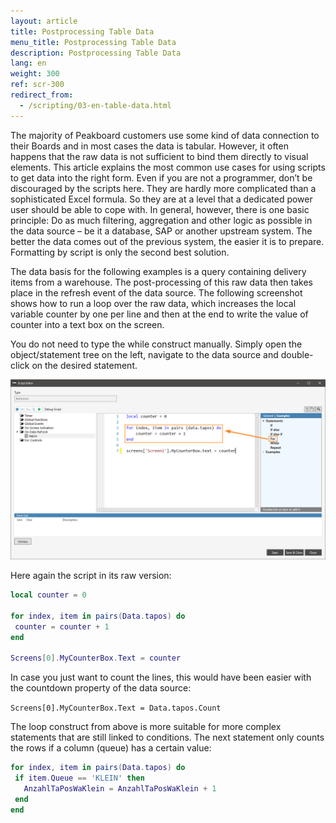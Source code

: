 ```yaml
---
layout: article
title: Postprocessing Table Data
menu_title: Postprocessing Table Data
description: Postprocessing Table Data
lang: en
weight: 300
ref: scr-300
redirect_from:
  - /scripting/03-en-table-data.html
---
```

The majority of Peakboard customers use some kind of data connection to their Boards and in most cases the data is tabular. However, it often happens that the raw data is not sufficient to bind them directly to visual elements. This article explains the most common use cases for using scripts to get data into the right form. Even if you are not a programmer, don’t be discouraged by the scripts here. They are hardly more complicated than a sophisticated Excel formula. So they are at a level that a dedicated power user should be able to cope with. In general, however, there is one basic principle: Do as much filtering, aggregation and other logic as possible in the data source – be it a database, SAP or another upstream system. The better the data comes out of the previous system, the easier it is to prepare. Formatting by script is only the second best solution.

The data basis for the following examples is a query containing delivery items from a warehouse. The post-processing of this raw data then takes place in the refresh event of the data source. The following screenshot shows how to run a loop over the raw data, which increases the local variable counter by one per line and then at the end to write the value of counter into a text box on the screen.

You do not need to type the while construct manually. Simply open the object/statement tree on the left, navigate to the data source and double-click on the desired statement.


![image_1](/assets/images/scripting/table/ScriptingTabellen01.png)

Here again the script in its raw version:

```lua
local counter = 0

for index, item in pairs(Data.tapos) do
 counter = counter + 1
end

Screens[0].MyCounterBox.Text = counter

```
In case you just want to count the lines, this would have been easier with the countdown property of the data source:

`Screens[0].MyCounterBox.Text = Data.tapos.Count`

The loop construct from above is more suitable for more complex statements that are still linked to conditions. The next statement only counts the rows if a column (queue) has a certain value:

```lua
for index, item in pairs(Data.tapos) do
 if item.Queue == 'KLEIN' then
   AnzahlTaPosWaKlein = AnzahlTaPosWaKlein + 1
 end
end
```
